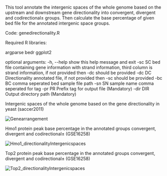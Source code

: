 This tool annotate the intergenic spaces of the whole genome based on the upstream and downstream gene directionality into convergent, divergent and codirectional± groups. Then calculate the base percentage of given bed file for the annotated intergenic space groups. 

Code: genedirectionality.R 

Required R libraries:

argparse
bedr
ggplot2

optional arguments:
  -h, --help  show this help message and exit
  -sc SC      bed file containing gene information with strand information, third column is strand information, if not provided then -dc should be provided
  -dc DC      Directionality annotated file, if not provided then -sc should be provided
  -bc BC      comma seperated bed sample file path
  -sn SN      sample name comma seperated for tag
  -pr PR      Prefix tag for output file (Mandatory)
  -dir DIR    Output directory path (Mandatory)
  
 Intergenic spaces of the whole genome based on the gene directionality in yeast (saccer2011)
 
 ![Genearrangement](https://user-images.githubusercontent.com/18418058/57011196-dc19f800-6c00-11e9-8d12-952a97d13fbb.jpeg)
  
 Hmo1 protein peak base percentage in the annotated groups convergent, divergent and codirectional± (GSE16258)
 
 ![Hmo1_directionalityIntergenicspaces](https://user-images.githubusercontent.com/18418058/57011331-74b07800-6c01-11e9-9d1e-441b3eaf65c9.jpeg)
 
 Top2 protein peak base percentage in the annotated groups convergent, divergent and codirectional± (GSE16258)
 
 ![Top2_directionalityIntergenicspaces](https://user-images.githubusercontent.com/18418058/57011421-d7097880-6c01-11e9-956a-f144f1f67aa9.jpeg)

  

